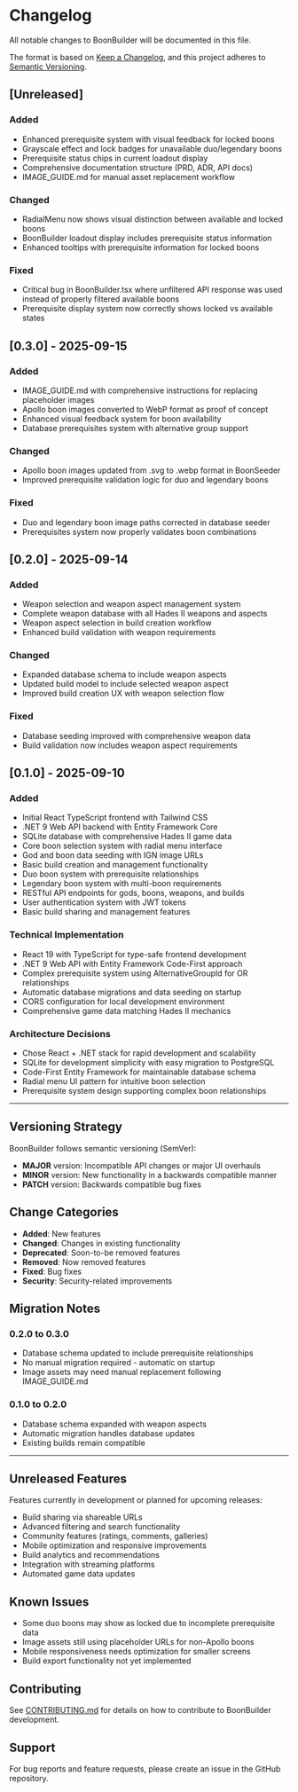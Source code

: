 # Changelog

All notable changes to BoonBuilder will be documented in this file.

The format is based on [Keep a Changelog](https://keepachangelog.com/en/1.0.0/),
and this project adheres to [Semantic Versioning](https://semver.org/spec/v2.0.0.html).

## [Unreleased]

### Added
- Enhanced prerequisite system with visual feedback for locked boons
- Grayscale effect and lock badges for unavailable duo/legendary boons
- Prerequisite status chips in current loadout display
- Comprehensive documentation structure (PRD, ADR, API docs)
- IMAGE_GUIDE.md for manual asset replacement workflow

### Changed
- RadialMenu now shows visual distinction between available and locked boons
- BoonBuilder loadout display includes prerequisite status information
- Enhanced tooltips with prerequisite information for locked boons

### Fixed
- Critical bug in BoonBuilder.tsx where unfiltered API response was used instead of properly filtered available boons
- Prerequisite display system now correctly shows locked vs available states

## [0.3.0] - 2025-09-15

### Added
- IMAGE_GUIDE.md with comprehensive instructions for replacing placeholder images
- Apollo boon images converted to WebP format as proof of concept
- Enhanced visual feedback system for boon availability
- Database prerequisites system with alternative group support

### Changed
- Apollo boon images updated from .svg to .webp format in BoonSeeder
- Improved prerequisite validation logic for duo and legendary boons

### Fixed
- Duo and legendary boon image paths corrected in database seeder
- Prerequisites system now properly validates boon combinations

## [0.2.0] - 2025-09-14

### Added
- Weapon selection and weapon aspect management system
- Complete weapon database with all Hades II weapons and aspects
- Weapon aspect selection in build creation workflow
- Enhanced build validation with weapon requirements

### Changed
- Expanded database schema to include weapon aspects
- Updated build model to include selected weapon aspect
- Improved build creation UX with weapon selection flow

### Fixed
- Database seeding improved with comprehensive weapon data
- Build validation now includes weapon aspect requirements

## [0.1.0] - 2025-09-10

### Added
- Initial React TypeScript frontend with Tailwind CSS
- .NET 9 Web API backend with Entity Framework Core
- SQLite database with comprehensive Hades II game data
- Core boon selection system with radial menu interface
- God and boon data seeding with IGN image URLs
- Basic build creation and management functionality
- Duo boon system with prerequisite relationships
- Legendary boon system with multi-boon requirements
- RESTful API endpoints for gods, boons, weapons, and builds
- User authentication system with JWT tokens
- Basic build sharing and management features

### Technical Implementation
- React 19 with TypeScript for type-safe frontend development
- .NET 9 Web API with Entity Framework Code-First approach
- Complex prerequisite system using AlternativeGroupId for OR relationships
- Automatic database migrations and data seeding on startup
- CORS configuration for local development environment
- Comprehensive game data matching Hades II mechanics

### Architecture Decisions
- Chose React + .NET stack for rapid development and scalability
- SQLite for development simplicity with easy migration to PostgreSQL
- Code-First Entity Framework for maintainable database schema
- Radial menu UI pattern for intuitive boon selection
- Prerequisite system design supporting complex boon relationships

---

## Versioning Strategy

BoonBuilder follows semantic versioning (SemVer):

- **MAJOR** version: Incompatible API changes or major UI overhauls
- **MINOR** version: New functionality in a backwards compatible manner
- **PATCH** version: Backwards compatible bug fixes

## Change Categories

- **Added**: New features
- **Changed**: Changes in existing functionality
- **Deprecated**: Soon-to-be removed features
- **Removed**: Now removed features
- **Fixed**: Bug fixes
- **Security**: Security-related improvements

## Migration Notes

### 0.2.0 to 0.3.0
- Database schema updated to include prerequisite relationships
- No manual migration required - automatic on startup
- Image assets may need manual replacement following IMAGE_GUIDE.md

### 0.1.0 to 0.2.0
- Database schema expanded with weapon aspects
- Automatic migration handles database updates
- Existing builds remain compatible

---

## Unreleased Features

Features currently in development or planned for upcoming releases:

- Build sharing via shareable URLs
- Advanced filtering and search functionality
- Community features (ratings, comments, galleries)
- Mobile optimization and responsive improvements
- Build analytics and recommendations
- Integration with streaming platforms
- Automated game data updates

## Known Issues

- Some duo boons may show as locked due to incomplete prerequisite data
- Image assets still using placeholder URLs for non-Apollo boons
- Mobile responsiveness needs optimization for smaller screens
- Build export functionality not yet implemented

## Contributing

See [CONTRIBUTING.md](CONTRIBUTING.md) for details on how to contribute to BoonBuilder development.

## Support

For bug reports and feature requests, please create an issue in the GitHub repository.